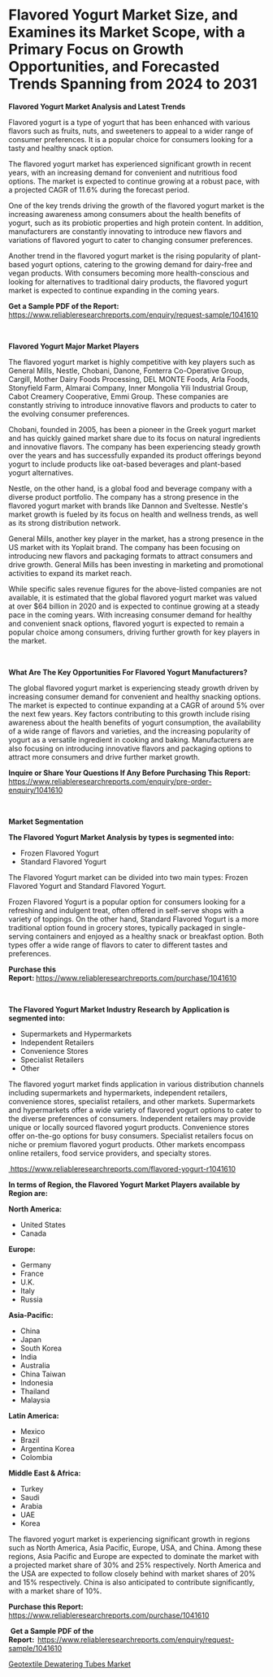 <p><h1>Flavored Yogurt Market Size, and Examines its Market Scope, with a Primary Focus on Growth Opportunities, and Forecasted Trends Spanning from 2024 to 2031</h1></p><p><strong>Flavored Yogurt Market Analysis and Latest Trends</strong></p>
<p><p>Flavored yogurt is a type of yogurt that has been enhanced with various flavors such as fruits, nuts, and sweeteners to appeal to a wider range of consumer preferences. It is a popular choice for consumers looking for a tasty and healthy snack option.</p><p>The flavored yogurt market has experienced significant growth in recent years, with an increasing demand for convenient and nutritious food options. The market is expected to continue growing at a robust pace, with a projected CAGR of 11.6% during the forecast period.</p><p>One of the key trends driving the growth of the flavored yogurt market is the increasing awareness among consumers about the health benefits of yogurt, such as its probiotic properties and high protein content. In addition, manufacturers are constantly innovating to introduce new flavors and variations of flavored yogurt to cater to changing consumer preferences.</p><p>Another trend in the flavored yogurt market is the rising popularity of plant-based yogurt options, catering to the growing demand for dairy-free and vegan products. With consumers becoming more health-conscious and looking for alternatives to traditional dairy products, the flavored yogurt market is expected to continue expanding in the coming years.</p></p>
<p><strong>Get a Sample PDF of the Report:&nbsp;</strong> <a href="https://www.reliableresearchreports.com/enquiry/request-sample/1041610">https://www.reliableresearchreports.com/enquiry/request-sample/1041610</a></p>
<p>&nbsp;</p>
<p><strong>Flavored Yogurt Major Market Players</strong></p>
<p><p>The flavored yogurt market is highly competitive with key players such as General Mills, Nestle, Chobani, Danone, Fonterra Co-Operative Group, Cargill, Mother Dairy Foods Processing, DEL MONTE Foods, Arla Foods, Stonyfield Farm, Almarai Company, Inner Mongolia Yili Industrial Group, Cabot Creamery Cooperative, Emmi Group. These companies are constantly striving to introduce innovative flavors and products to cater to the evolving consumer preferences.</p><p>Chobani, founded in 2005, has been a pioneer in the Greek yogurt market and has quickly gained market share due to its focus on natural ingredients and innovative flavors. The company has been experiencing steady growth over the years and has successfully expanded its product offerings beyond yogurt to include products like oat-based beverages and plant-based yogurt alternatives.</p><p>Nestle, on the other hand, is a global food and beverage company with a diverse product portfolio. The company has a strong presence in the flavored yogurt market with brands like Dannon and Sveltesse. Nestle's market growth is fueled by its focus on health and wellness trends, as well as its strong distribution network.</p><p>General Mills, another key player in the market, has a strong presence in the US market with its Yoplait brand. The company has been focusing on introducing new flavors and packaging formats to attract consumers and drive growth. General Mills has been investing in marketing and promotional activities to expand its market reach.</p><p>While specific sales revenue figures for the above-listed companies are not available, it is estimated that the global flavored yogurt market was valued at over $64 billion in 2020 and is expected to continue growing at a steady pace in the coming years. With increasing consumer demand for healthy and convenient snack options, flavored yogurt is expected to remain a popular choice among consumers, driving further growth for key players in the market.</p></p>
<p>&nbsp;</p>
<p><strong>What Are The Key Opportunities For Flavored Yogurt Manufacturers?</strong></p>
<p><p>The global flavored yogurt market is experiencing steady growth driven by increasing consumer demand for convenient and healthy snacking options. The market is expected to continue expanding at a CAGR of around 5% over the next few years. Key factors contributing to this growth include rising awareness about the health benefits of yogurt consumption, the availability of a wide range of flavors and varieties, and the increasing popularity of yogurt as a versatile ingredient in cooking and baking. Manufacturers are also focusing on introducing innovative flavors and packaging options to attract more consumers and drive further market growth.</p></p>
<p><strong>Inquire or Share Your Questions If Any Before Purchasing This Report:</strong> <a href="https://www.reliableresearchreports.com/enquiry/pre-order-enquiry/1041610">https://www.reliableresearchreports.com/enquiry/pre-order-enquiry/1041610</a></p>
<p>&nbsp;</p>
<p><strong>Market Segmentation</strong></p>
<p><strong>The Flavored Yogurt Market Analysis by types is segmented into:</strong></p>
<p><ul><li>Frozen Flavored Yogurt</li><li>Standard Flavored Yogurt</li></ul></p>
<p><p>The Flavored Yogurt market can be divided into two main types: Frozen Flavored Yogurt and Standard Flavored Yogurt. </p><p>Frozen Flavored Yogurt is a popular option for consumers looking for a refreshing and indulgent treat, often offered in self-serve shops with a variety of toppings. On the other hand, Standard Flavored Yogurt is a more traditional option found in grocery stores, typically packaged in single-serving containers and enjoyed as a healthy snack or breakfast option. Both types offer a wide range of flavors to cater to different tastes and preferences.</p></p>
<p><strong>Purchase this Report:&nbsp;</strong><a href="https://www.reliableresearchreports.com/purchase/1041610">https://www.reliableresearchreports.com/purchase/1041610</a></p>
<p>&nbsp;</p>
<p><strong>The Flavored Yogurt Market Industry Research by Application is segmented into:</strong></p>
<p><ul><li>Supermarkets and Hypermarkets</li><li>Independent Retailers</li><li>Convenience Stores</li><li>Specialist Retailers</li><li>Other</li></ul></p>
<p><p>The flavored yogurt market finds application in various distribution channels including supermarkets and hypermarkets, independent retailers, convenience stores, specialist retailers, and other markets. Supermarkets and hypermarkets offer a wide variety of flavored yogurt options to cater to the diverse preferences of consumers. Independent retailers may provide unique or locally sourced flavored yogurt products. Convenience stores offer on-the-go options for busy consumers. Specialist retailers focus on niche or premium flavored yogurt products. Other markets encompass online retailers, food service providers, and specialty stores.</p></p>
<p><a href="https://www.reliableresearchreports.com/flavored-yogurt-r1041610">&nbsp;https://www.reliableresearchreports.com/flavored-yogurt-r1041610</a></p>
<p><strong>In terms of Region, the Flavored Yogurt Market Players available by Region are:</strong></p>
<p>
    <p> <strong> North America: </strong>
        <ul>
            <li>United States</li>
            <li>Canada</li>
        </ul>
        </p> 
    <p> <strong> Europe: </strong>
        <ul>
            <li>Germany</li>
            <li>France</li>
            <li>U.K.</li>
            <li>Italy</li>
            <li>Russia</li>
        </ul>
        </p> 
    <p> <strong> Asia-Pacific: </strong>
        <ul>
            <li>China</li>
            <li>Japan</li>
            <li>South Korea</li>
            <li>India</li>
            <li>Australia</li>
            <li>China Taiwan</li>
            <li>Indonesia</li>
            <li>Thailand</li>
            <li>Malaysia</li>
        </ul>
        </p> 
    <p> <strong> Latin America: </strong>
        <ul>
            <li>Mexico</li>
            <li>Brazil</li>
            <li>Argentina Korea</li>
            <li>Colombia</li>
        </ul>
        </p> 
    <p> <strong> Middle East & Africa: </strong>
        <ul>
            <li>Turkey</li>
            <li>Saudi</li>
            <li>Arabia</li>
            <li>UAE</li>
            <li>Korea</li>
        </ul>
    </p>
    </p>
<p><p>The flavored yogurt market is experiencing significant growth in regions such as North America, Asia Pacific, Europe, USA, and China. Among these regions, Asia Pacific and Europe are expected to dominate the market with a projected market share of 30% and 25% respectively. North America and the USA are expected to follow closely behind with market shares of 20% and 15% respectively. China is also anticipated to contribute significantly, with a market share of 10%.</p></p>
<p><strong>Purchase this Report: </strong><a href="https://www.reliableresearchreports.com/purchase/1041610">https://www.reliableresearchreports.com/purchase/1041610</a></p>
<p>&nbsp;<strong>Get a Sample PDF of the Report:&nbsp;&nbsp;</strong><a href="https://www.reliableresearchreports.com/enquiry/request-sample/1041610">https://www.reliableresearchreports.com/enquiry/request-sample/1041610</a></p>
<p><strong></strong></p>
<p><p><a href="https://chivalrous-flock-a86.notion.site/Geotextile-Dewatering-Tubes-Market-Size-Market-Share-and-Global-Market-Analysis-Report-2024-2031-bae972d4d2d7496fb9ed0f7192d95588">Geotextile Dewatering Tubes Market</a></p></p>